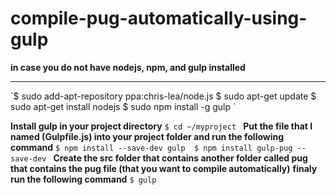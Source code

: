 # compile-pug-automatically-using-gulp


 **in case you do not have nodejs, npm, and gulp installed** 
 <hr>
`$ sudo add-apt-repository ppa:chris-lea/node.js 
$ sudo apt-get update 
$ sudo apt-get install nodejs 
$ sudo npm install -g gulp `

**Install gulp in your project directory**
`$ cd ~/myproject `
**Put the file that I named (Gulpfile.js) into your project folder and run the following command**
`$ npm install --save-dev gulp 
 $ npm install gulp-pug --save-dev
`
**Create the src folder that contains another folder called pug that contains the pug file (that you want to compile automatically)**
**finaly run the following command**
`$ gulp`

